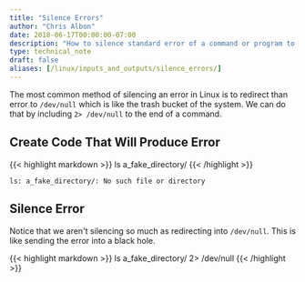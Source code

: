 ```yaml
---
title: "Silence Errors"
author: "Chris Albon"
date: 2018-06-17T00:00:00-07:00
description: "How to silence standard error of a command or program to a file using the Linux command line."
type: technical_note
draft: false
aliases: [/linux/inputs_and_outputs/silence_errors/]
---
```


The most common method of silencing an error in Linux is to redirect than error to `/dev/null` which is like the trash bucket of the system. We can do that by including `2> /dev/null` to the end of a command.

## Create Code That Will Produce Error

{{< highlight markdown >}}
ls a_fake_directory/
{{< /highlight >}}
```
ls: a_fake_directory/: No such file or directory
```

## Silence Error

Notice that we aren't silencing so much as redirecting into `/dev/null`. This is like sending the error into a black hole.

{{< highlight markdown >}}
ls a_fake_directory/ 2> /dev/null
{{< /highlight >}}